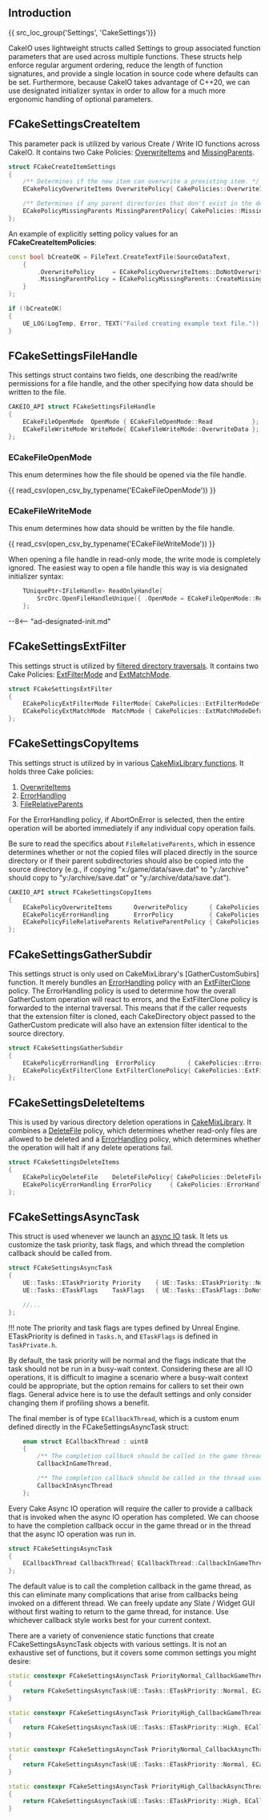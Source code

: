 ## Introduction
{{ src_loc_group('Settings', 'CakeSettings')}}

CakeIO uses lightweight structs called Settings to group associated function parameters that are used across multiple functions. These structs help enforce regular argument ordering, reduce the length of function signatures, and provide a single location in source code where defaults can be set. Furthermore, because CakeIO takes advantage of C++20, we can use designated initializer syntax in order to allow for a much more ergonomic handling of optional parameters. 


## FCakeSettingsCreateItem
This parameter pack is utilized by various Create / Write IO functions across CakeIO. It contains two Cake Policies: [OverwriteItems](policies.md#overwriteitems) and [MissingParents](policies.md#missingparents). 

```c++
struct FCakeCreateItemSettings
{
	/** Determines if the new item can overwrite a prexisting item. */
	ECakePolicyOverwriteItems OverwritePolicy{ CakePolicies::OverwriteItemsDefault };

	/** Determines if any parent directories that don't exist in the destination path can be created. */
	ECakePolicyMissingParents MissingParentPolicy{ CakePolicies::MissingParentsDefault };
};
```

An example of explicitly setting policy values for an **FCakeCreateItemPolicies**:
```c++
const bool bCreateOK = FileText.CreateTextFile(SourceDataText,
    { 
        .OverwritePolicy     = ECakePolicyOverwriteItems::DoNotOverwriteExistingItems,
        .MissingParentPolicy = ECakePolicyMissingParents::CreateMissing
    }
);

if (!bCreateOK)
{
    UE_LOG(LogTemp, Error, TEXT("Failed creating example text file."));
}
```

## FCakeSettingsFileHandle
This settings struct contains two fields, one describing the read/write permissions for a file handle, and the other specifying how data should be written to the file. 

```c++
CAKEIO_API struct FCakeSettingsFileHandle
{
	ECakeFileOpenMode  OpenMode { ECakeFileOpenMode::Read           };
	ECakeFileWriteMode WriteMode{ ECakeFileWriteMode::OverwriteData };
};
```

### ECakeFileOpenMode
This enum determines how the file should be opened via the file handle.

{{ read_csv(open_csv_by_typename('ECakeFileOpenMode')) }}

### ECakeFileWriteMode
This enum determines how data should be written by the file handle.

{{ read_csv(open_csv_by_typename('ECakeFileWriteMode')) }}

When opening a file handle in read-only mode, the write mode is completely ignored. The easiest way to open a file handle this way is via designated initializer syntax:
```c++
	TUniquePtr<IFileHandle> ReadOnlyHandle{ 
		SrcOrc.OpenFileHandleUnique({ .OpenMode = ECakeFileOpenMode::Read })
	};
```

--8<-- "ad-designated-init.md"


## FCakeSettingsExtFilter
This settings struct is utilized by [filtered directory traversals](../directories.md#filtered-traversals). It contains two Cake Policies: [ExtFilterMode](../policies.md#extfiltermode) and [ExtMatchMode](../policies.md#extmatchmode). 

```c++
struct FCakeSettingsExtFilter
{
	ECakePolicyExtFilterMode FilterMode{ CakePolicies::ExtFilterModeDefault };
	ECakePolicyExtMatchMode  MatchMode { CakePolicies::ExtMatchModeDefault  };
};

```

## FCakeSettingsCopyItems
This settings struct is utilized by in various [CakeMixLibrary functions](../../advanced/cake-mix-library.md#copyingmoving-files-from-a-directory). It holds three Cake policies:

1. [OverwriteItems](policies.md#overwriteitems)
1. [ErrorHandling](policies.md#errorhandling)
1. [FileRelativeParents](policies.md#filerelativeparents)

For the ErrorHandling policy, if AbortOnError is selected, then the entire operation will be aborted immediately if any individual copy operation fails. 

Be sure to read the specifics about `FileRelativeParents`, which in essence determines whether or not the copied files will placed directly in the source directory or if their parent subdirectories should also be copied into the source directory (e.g., if copying "x:/game/data/save.dat" to "y:/archive" should copy to "y:/archive/save.dat" or "y:/archive/data/save.dat").

```c++
CAKEIO_API struct FCakeSettingsCopyItems
{
	ECakePolicyOverwriteItems      OverwritePolicy      { CakePolicies::OverwriteItemsDefault      };
	ECakePolicyErrorHandling       ErrorPolicy          { CakePolicies::ErrorHandlingDefault       };
	ECakePolicyFileRelativeParents RelativeParentPolicy { CakePolicies::FileRelativeParentsDefault };
};
```

## FCakeSettingsGatherSubdir
This settings struct is only used on CakeMixLibrary's [GatherCustomSubirs] function. It merely bundles an [ErrorHandling](policies.md#errorhandling) policy with an [ExtFilterClone](policies.md#extfilterclone) policy. The ErrorHandling policy is used to determine how the overall GatherCustom operation will react to errors, and the ExtFilterClone policy is forwarded to the internal traversal. This means that if the caller requests that the extension filter is cloned, each CakeDirectory object passed to the GatherCustom predicate will also have an extension filter identical to the source directory.

```c++
struct FCakeSettingsGatherSubdir
{
	ECakePolicyErrorHandling  ErrorPolicy         { CakePolicies::ErrorHandlingDefault  };
	ECakePolicyExtFilterClone ExtFilterClonePolicy{ CakePolicies::ExtFilterCloneDefault };
};
```

## FCakeSettingsDeleteItems
This is used by various directory deletion operations in [CakeMixLibrary](../../advanced/cake-mix-library.md#deleting-elements-from-a-directory). It combines a [DeleteFile](policies.md#deletefile) policy, which determines whether read-only files are allowed to be deleted and a [ErrorHandling](policies.md#errorhandling) policy, which determines whether the operation will halt if any delete operations fail.

```c++
struct FCakeSettingsDeleteItems
{
	ECakePolicyDeleteFile    DeleteFilePolicy{ CakePolicies::DeleteFileDefault    };
	ECakePolicyErrorHandling ErrorPolicy     { CakePolicies::ErrorHandlingDefault };
};
```

## FCakeSettingsAsyncTask
This struct is used whenever we launch an [async IO](../../advanced/async-io.md) task. It lets us customize the task priority, task flags, and which thread the completion callback should be called from.

```c++
struct FCakeSettingsAsyncTask 
{
	UE::Tasks::ETaskPriority Priority    { UE::Tasks::ETaskPriority::Normal              };
	UE::Tasks::ETaskFlags    TaskFlags   { UE::Tasks::ETaskFlags::DoNotRunInsideBusyWait };

	//...
};
```

!!! note
	The priority and task flags are types defined by Unreal Engine. ETaskPriority is defined in `Tasks.h`, and `ETaskFlags` is defined in `TaskPrivate.h`.

By default, the task priority will be normal and the flags indicate that the task should not be run in a busy-wait context. Considering these are all IO operations, it is difficult to imagine a scenario where a busy-wait context could be appropriate, but the option remains for callers to set their own flags. General advice here is to use the default settings and only consider changing them if profiling shows a benefit. 

The final member is of type `ECallbackThread`, which is a custom enum defined directly in the FCakeSettingsAsyncTask struct:

```c++
	enum struct ECallbackThread : uint8 
	{
		/** The completion callback should be called in the game thread. */
		CallbackInGameThread,

		/** The completion callback should be called in the thread used by the Async Task. */
		CallbackInAsyncThread
	};
```

Every Cake Async IO operation will require the caller to provide a callback that is invoked when the async IO operation has completed. We can choose to have the completion callback occur in the game thread or in the thread that the async IO operation was run in. 

```c++
struct FCakeSettingsAsyncTask 
{
	ECallbackThread CallbackThread{ ECallbackThread::CallbackInGameThread };
};
```

The default value is to call the completion callback in the game thread, as this can eliminate many complications that arise from callbacks being invoked on a different thread. We can freely update any Slate / Widget GUI without first waiting to return to the game thread, for instance. Use whichever callback style works best for your current context.

There are a variety of convenience static functions that create FCakeSettingsAsyncTask objects with various settings. It is not an exhaustive set of functions, but it covers some common settings you might desire:

```c++
static constexpr FCakeSettingsAsyncTask PriorityNormal_CallbackGameThread() 
{
	return FCakeSettingsAsyncTask(UE::Tasks::ETaskPriority::Normal, ECallbackThread::CallbackInGameThread);
}

static constexpr FCakeSettingsAsyncTask PriorityHigh_CallbackGameThread() 
{
	return FCakeSettingsAsyncTask(UE::Tasks::ETaskPriority::High, ECallbackThread::CallbackInGameThread);
}

static constexpr FCakeSettingsAsyncTask PriorityNormal_CallbackAsyncThread()
{
	return FCakeSettingsAsyncTask(UE::Tasks::ETaskPriority::Normal, ECallbackThread::CallbackInAsyncThread);
}

static constexpr FCakeSettingsAsyncTask PriorityHigh_CallbackAsyncThread() 
{
	return FCakeSettingsAsyncTask(UE::Tasks::ETaskPriority::High, ECallbackThread::CallbackInAsyncThread);
}
```
